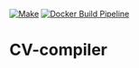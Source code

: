 [![Make](https://github.com/Soap2G/CV-compiler/actions/workflows/CI.yml/badge.svg)](https://github.com/Soap2G/CV-compiler/actions/workflows/CI.yml) [![Docker Build Pipeline](https://github.com/Soap2G/CV-compiler/actions/workflows/Docker.yml/badge.svg)](https://github.com/Soap2G/CV-compiler/actions/workflows/Docker.yml)
# CV-compiler
